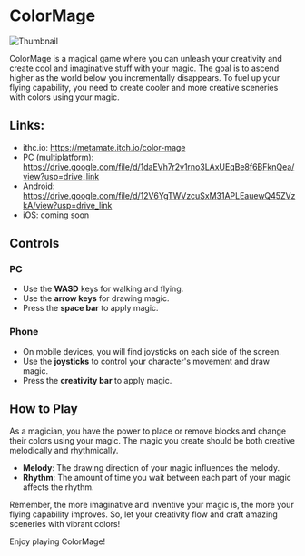 # ColorMage

![Thumbnail](https://github.com/meta-mate/ColorMage/assets/93013817/6ee62abe-4d28-466f-b93a-346e9157c2fc)

ColorMage is a magical game where you can unleash your creativity and create cool and imaginative stuff with your magic. The goal is to ascend higher as the world below you incrementally disappears. To fuel up your flying capability, you need to create cooler and more creative sceneries with colors using your magic.

## Links:
   - ithc.io: https://metamate.itch.io/color-mage
   - PC (multiplatform): https://drive.google.com/file/d/1daEVh7r2v1rno3LAxUEqBe8f6BFknQea/view?usp=drive_link
   - Android: https://drive.google.com/file/d/12V6YgTWVzcuSxM31APLEauewQ45ZVzkA/view?usp=drive_link
   - iOS: coming soon

## Controls

### PC

- Use the **WASD** keys for walking and flying.
- Use the **arrow keys** for drawing magic.
- Press the **space bar** to apply magic.

### Phone

- On mobile devices, you will find joysticks on each side of the screen.
- Use the **joysticks** to control your character's movement and draw magic.
- Press the **creativity bar** to apply magic.

## How to Play

As a magician, you have the power to place or remove blocks and change their colors using your magic. The magic you create should be both creative melodically and rhythmically.

- **Melody**: The drawing direction of your magic influences the melody.
- **Rhythm**: The amount of time you wait between each part of your magic affects the rhythm.

Remember, the more imaginative and inventive your magic is, the more your flying capability improves. So, let your creativity flow and craft amazing sceneries with vibrant colors!

Enjoy playing ColorMage!
